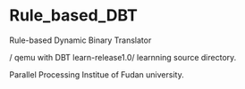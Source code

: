 # Rule_based_DBT
Rule-based Dynamic Binary Translator

/                  qemu with DBT
learn-release1.0/  learnning source directory. 

Parallel Processing Institue of Fudan university.
